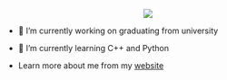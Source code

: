 <p align="center">
  <img src="https://skillicons.dev/icons?i=cpp,c,python,java,javascript,bash,github,git,linux" />
</p>

- 🔭 I’m currently working on graduating from university
  
- 🌱 I’m currently learning C++ and Python
  
-  Learn more about me from my [website](https://www.dragomirm.dev/)
  
</p>
